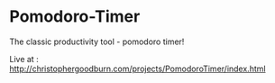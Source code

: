 # Pomodoro-Timer
The classic productivity tool - pomodoro timer!

Live at : http://christophergoodburn.com/projects/PomodoroTimer/index.html
